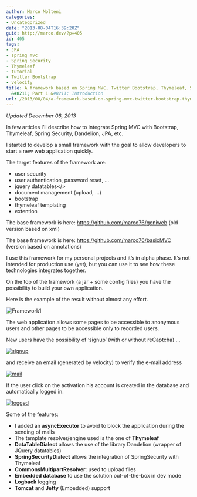 ```yaml
---
author: Marco Molteni
categories:
- Uncategorized
date: "2013-08-04T16:39:20Z"
guid: http://marco.dev/?p=405
id: 405
tags:
- JPA
- spring mvc
- Spring Security
- Thymeleaf
- tutorial
- Twitter Bootstrap
- velocity
title: A framework based on Spring MVC, Twitter Bootstrap, Thymeleaf, Spring Security
  &#8211; Part 1 &#8211; Introduction
url: /2013/08/04/a-framework-based-on-spring-mvc-twitter-bootstrap-thymeleaf-spring-security-part-1-introduction/
---
```

_Updated December 08, 2013_

In few articles I&#8217;ll describe how to integrate Spring MVC with Bootstrap, Thymeleaf, Spring Security, Dandelion, JPA, etc.
  
I started to develop a small framework with the goal to allow developers to start a new web application quickly.

The target features of the framework are:

  * user security
  * user authentication, password reset, …
  * jquery datatables</>
  * document management (upload, …)
  * bootstrap
  * thymeleaf templating
  * extention

<del datetime="2013-12-02T19:50:48+00:00">The base framework is here: <a href="https://github.com/marco76/geniweb">https://github.com/marco76/geniweb</a></del> (old version based on xml)
  
The base framework is here: <a title="https://github.com/marco76/basicMVC" href="https://github.com/marco76/basicMVC" target="_blank">https://github.com/marco76/basicMVC</a> (version based on annotations)

I use this framework for my personal projects and it&#8217;s in alpha phase. It&#8217;s not intended for production use (yet), but you can use it to see how these technologies integrates together.

On the top of the framework (a jar + some config files) you have the possibility to build your own application.

Here is the example of the result without almost any effort.

<img alt="Framework1" src="/assets/img/uploads/2013/08/geniwebframework1.png?resize=600%2C146" border="0" data-recalc-dims="1" />

The web application allows some pages to be accessible to anonymous users and other pages to be accessible only to recorded users.

New users have the possibility of &#8216;signup&#8217; (with or without reCaptcha) &#8230;
  
[<img class="alignnone size-medium wp-image-464" alt="signup" src="/assets/img/wp-content/uploads/2013/08/signup.png?resize=300%2C145" data-recalc-dims="1" />](https://marco.dev/assets/img/wp-content/uploads/2013/08/signup.png)

and receive an email (generated by velocity) to verify the e-mail address
  
[<img class="alignnone size-medium wp-image-462" alt="mail" src="/assets/img/uploads/2013/08/mail.png?resize=300%2C108" data-recalc-dims="1" />]({{site.baseurl}}/assets/img/uploads/2013/08/mail.png)

If the user click on the activation his account is created in the database and automatically logged in.

[<img class="alignnone size-medium wp-image-461" alt="logged" src="/assets/img/uploads/2013/08/logged.png?resize=300%2C95" data-recalc-dims="1" />]({{site.baseurl}}/assets/img/uploads/2013/08/logged.png)

Some of the features:

  * I added an **asyncExecutor** to avoid to block the application during the sending of mails
  * The template resolver/engine used is the one of **Thymeleaf**
  * **DataTableDialect** allows the use of the library Dandelion (wrapper of JQuery datatables)
  * **SpringSecurityDialect** allows the integration of SpringSecurity with Thymeleaf
  * **CommonsMultipartResolver**: used to upload files
  * **Embedded database** to use the solution out-of-the-box in dev mode
  * **Logback** logging
  * **Tomcat** and **Jetty** (Embedded) support